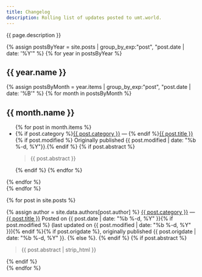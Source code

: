 ```yaml
---
title: Changelog
description: Rolling list of updates posted to umt.world.
---
```


{{ page.description }}

{% assign postsByYear = site.posts | group_by_exp:"post", "post.date | date: '%Y'" %}
{% for year in postsByYear %}
<article>
<h1>{{ year.name }}</h1>
{% assign postsByMonth = year.items | group_by_exp:"post", "post.date | date: '%B'" %}
{% for month in postsByMonth %}
<section>
<h2>{{ month.name }}</h2>
<ul>
{% for post in month.items %}
<li>{% if post.category %}<a href="/categories#{{ post.category }}">{{ post.category }}</a> &mdash; {% endif %}<a href="{{ post.url }}">{{ post.title }}</a></li>
{% if post.modified %} Originally published {{ post.modified | date: "%b %-d, %Y"}}.{% endif %}
{% if post.abstract %}<aside class="abstract"><blockquote>{{ post.abstract }}</blockquote></aside>{% endif %}
{% endfor %}
</ul>
</section>
{% endfor %}
</article>
{% endfor %}

{% for post in site.posts %}
<article>
	{% assign author = site.data.authors[post.author] %}
	<a href="/categories#{{ post.category }}">{{ post.category }}</a> —
	<a href="{{ post.url }}">{{ post.title }}</a>
	Posted on <date>{{ post.date | date: "%b %-d, %Y" }}</date>{% if post.modified %} (last updated on {{ post.modified | date: "%b %-d, %Y" }}){% endif %}{% if post.origdate %}, originally published <date>{{ post.origdate | date: "%b %-d, %Y" }}</date>. {% else %}. {% endif %}
	{% if post.abstract %}<aside class="abstract"><blockquote>{{ post.abstract | strip_html }}</blockquote></aside>{% endif %}
</article>
{% endfor %}
